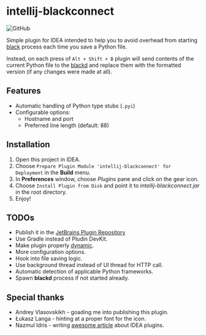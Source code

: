 # intellij-blackconnect

![GitHub](https://img.shields.io/github/license/lensvol/intellij-blackconnect)

Simple plugin for IDEA intended to help you to avoid overhead from starting [black](https://github.com/psf/black) process each time you save a Python file.

Instead, on each press of `Alt + Shift + B` plugin will send contents of the current Python file to the [blackd](https://black.readthedocs.io/en/stable/blackd.html) and replace them with the formatted version (if any changes were made at all).

## Features

* Automatic handling of Python type stubs (`.pyi`)
* Configurable options:
    * Hostname and port
    * Preferred line length (default: 88)

## Installation

1. Open this project in IDEA.
2. Choose `Prepare Plugin Module 'intellij-blackconnect' for Deployment` in the **Build** menu.
3.  In **Preferences** window, choose *Plugins* pane and click on the gear icon.
4. Choose `Install Plugin from Disk` and point it to *intellij-blackconnect.jar* in the root directory.
5. Enjoy!

## TODOs

* Publish it in the [JetBrains Plugin Repository](https://plugins.jetbrains.com/)
* Use Gradle instead of Pludin DevKit.
* Make plugin properly [dynamic](https://www.jetbrains.org/intellij/sdk/docs/basics/plugin_structure/dynamic_plugins.html).
* More configuration options.
* Hook into file saving logic.
* Use background thread instead of UI thread for HTTP call.
* Automatic detection of applicable Python frameworks.
* Spawn **blackd** process if not started already.

## Special thanks

* Andrey Vlasovskikh - goading me into publishing this plugin.
* Łukasz Langa - hinting at a proper font for the icon.
* Nazmul Idris - writing [awesome article](https://developerlife.com/2019/08/25/idea-plugin-example-intro/) about IDEA plugins.
